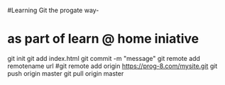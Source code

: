 #Learning Git the progate way- 
# as part of learn @ home iniative

git init
git add index.html
git commit -m "message"
git remote add remotename url
#git remote add origin https://prog-8.com/mysite.git
git push origin master
git pull origin master







